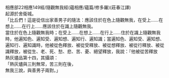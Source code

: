 相應部22相應149經/隨觀無我經(蘊相應/蘊篇/修多羅)(莊春江譯)  
起源於舍衛城。  
「比丘們！這是從信出家善男子的隨法：應該住於在色上隨觀無我，在受上……在想上……在行上……應該住於在識上隨觀無我。  
當住於在色上隨觀無我時；在受上……在想上……在行上……住於在識上隨觀無我時，他遍知色、遍知受、遍知想、遍知行、遍知識；當遍知色、遍知受、遍知想、遍知行、遍知識時，他被從色釋放、被從受釋放、被從想釋放、被從行釋放、被從識釋放，被從生、老、死、愁、悲、苦、憂、絕望釋放，我說：『他被從苦釋放  
熱灰燼品第十四，其攝頌：  
「熱灰燼與三則無常，苦三則在後，  
無我三說，與善男子兩對。」  
  
  
